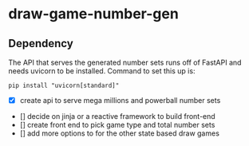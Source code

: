 # draw-game-number-gen

## Dependency

The API that serves the generated number sets runs off of FastAPI and needs uvicorn to be installed.
Command to set this up is:

```
pip install "uvicorn[standard]"
```

- [x] create api to serve mega millions and powerball number sets
- [] decide on jinja or a reactive framework to build front-end
- [] create front end to pick game type and total number sets
- [] add more options to for the other state based draw games
